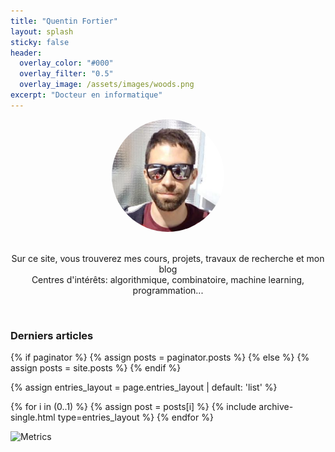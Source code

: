 ```yaml
---
title: "Quentin Fortier"
layout: splash
sticky: false
header:
  overlay_color: "#000"
  overlay_filter: "0.5"
  overlay_image: /assets/images/woods.png
excerpt: "Docteur en informatique"  
---
```


<center>
  <img src="/assets/images/qf.png" style="max-width: 180px; border-radius: 50%;" alt="Quentin Fortier"> 
  <div class="half-line"><br></div>

  <p> 
    Sur ce site, vous trouverez mes cours, projets, travaux de recherche et mon blog <br>
    Centres d'intérêts: algorithmique, combinatoire, machine learning, programmation...
  </p>
</center>

<br>

<h3 class="archive__subtitle">Derniers articles</h3>
{% if paginator %}
  {% assign posts = paginator.posts %}
{% else %}
  {% assign posts = site.posts %}
{% endif %}

{% assign entries_layout = page.entries_layout | default: 'list' %}
<div class="entries-{{ entries_layout }}">
  {% for i in (0..1) %}
  {% assign post = posts[i] %}
    {% include archive-single.html type=entries_layout %}
  {% endfor %}
</div>

![Metrics](https://metrics.lecoq.io/fortierq?template=classic&base.header=0&base.activity=0&base.community=0&base.repositories=0&base.metadata=0&activity=1&activity.limit=5&activity.load=300&activity.days=14&activity.filter=all&activity.visibility=all&activity.timestamps=false&config.timezone=Europe%2FParis)
